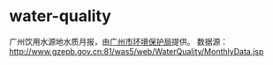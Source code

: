 # water-quality
广州饮用水源地水质月报，由[广州市环境保护局](http://www.gzepb.gov.cn/ "广州市环境保护局")提供。
数据源：http://www.gzepb.gov.cn:81/was5/web/WaterQuality/MonthlyData.jsp
